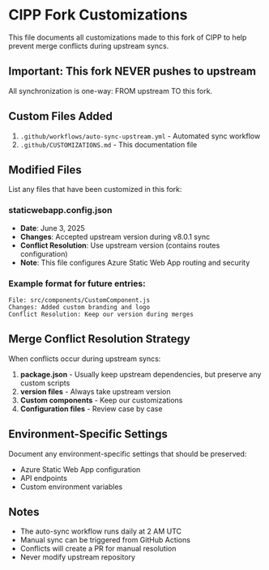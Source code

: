 # CIPP Fork Customizations

This file documents all customizations made to this fork of CIPP to help prevent merge conflicts during upstream syncs.

## Important: This fork NEVER pushes to upstream

All synchronization is one-way: FROM upstream TO this fork.

## Custom Files Added

1. `.github/workflows/auto-sync-upstream.yml` - Automated sync workflow
2. `.github/CUSTOMIZATIONS.md` - This documentation file

## Modified Files

List any files that have been customized in this fork:

### staticwebapp.config.json
- **Date**: June 3, 2025
- **Changes**: Accepted upstream version during v8.0.1 sync
- **Conflict Resolution**: Use upstream version (contains routes configuration)
- **Note**: This file configures Azure Static Web App routing and security

### Example format for future entries:
```
File: src/components/CustomComponent.js
Changes: Added custom branding and logo
Conflict Resolution: Keep our version during merges
```

## Merge Conflict Resolution Strategy

When conflicts occur during upstream syncs:

1. **package.json** - Usually keep upstream dependencies, but preserve any custom scripts
2. **version files** - Always take upstream version
3. **Custom components** - Keep our customizations
4. **Configuration files** - Review case by case

## Environment-Specific Settings

Document any environment-specific settings that should be preserved:

- Azure Static Web App configuration
- API endpoints
- Custom environment variables

## Notes

- The auto-sync workflow runs daily at 2 AM UTC
- Manual sync can be triggered from GitHub Actions
- Conflicts will create a PR for manual resolution
- Never modify upstream repository
